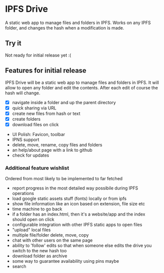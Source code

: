 # IPFS Drive

A static web app to manage files and folders in IPFS. Works on any IPFS folder, and changes the hash when a modification is made.

## Try it

Not ready for initial release yet :(

## Features for initial release

IPFS Drive will be a static web app to manage files and folders in IPFS. It will allow to open any folder and edit the contents. After each edit of course the hash will change.

- [x] navigate inside a folder and up the parent directory
- [x] quick sharing via URL
- [x] create new files from hash or text
- [x] create folders
- [x] download files on click
- UI Polish: Favicon, toolbar
- IPNS support
- delete, move, rename, copy files and folders
- an help/about page with a link to github
- check for updates

### Additional feature wishlist

Ordered from most likely to be implemented to far fetched

- report progress in the most detailed way possibile during IPFS operations
- load google static assets stuff (fonts) locally or from ipfs
- show file information like an icon based on extension, file size etc
- time machine to go back
- if a folder has an index.html, then it's a website/app and the index should open on click
- configurable integration with other IPFS static apps to open files
- "upload" local files
- multiple file/folder delete, move, copy
- chat with other users on the same page
- ability to 'follow' edits so that when someone else edits the drive you switch to the new hash too
- download folder as archive
- some way to guarantee availability using pins maybe
- search

